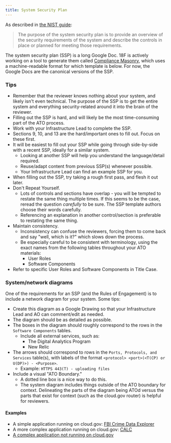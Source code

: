 ```yaml
---
title: System Security Plan
---
```


As described in [the NIST guide](http://csrc.nist.gov/publications/nistpubs/800-18-Rev1/sp800-18-Rev1-final.pdf#page=7):

> The purpose of the system security plan is to provide an overview of the security requirements of the system and describe the controls in place or planned for meeting those requirements.

The system security plan (SSP) is a long Google Doc. 18F is actively working on a tool to generate them called [Compliance Masonry](https://github.com/opencontrol/compliance-masonry), which uses a machine-readable format for which template is below. For now, the Google Docs are the canonical versions of the SSP.

### Tips

* Remember that the reviewer knows nothing about your system, and likely isn't even technical. The purpose of the SSP is to get the entire system and everything security-related around it into the brain of the reviewer.
* Filling out the SSP is hard, and will likely be the most time-consuming part of the ATO process.
* Work with your Infrastructure Lead to complete the SSP.
* Sections 9, 10, and 13 are the hard/important ones to fill out. Focus on these first.
* It will be easiest to fill out your SSP while going through side-by-side with a recent SSP, ideally for a similar system.
    * Looking at another SSP will help you understand the language/detail required.
    * Reuse/adapt content from previous SSP(s) whenever possible.
    * Your Infrastructure Lead can find an example SSP for you.
* When filling out the SSP, try taking a rough first pass, and flesh it out later.
* Don't Repeat Yourself.
    * Lots of controls and sections have overlap - you will be tempted to restate the same thing multiple times. If this seems to be the case, reread the question _carefully_ to be sure. The SSP template authors choose their words carefully.
    * Referencing an explanation in another control/section is preferable to restating the same thing.
* Maintain consistency.
    * Inconsistency can confuse the reviewers, forcing them to come back and say "well, which is it?" which slows down the process.
    * Be especially careful to be consistent with terminology, using the exact names from the following tables throughout your ATO materials:
        * User Roles
        * Software Components
* Refer to specific User Roles and Software Components in Title Case.

### System/network diagrams

One of the requirements for an SSP (and the Rules of Engagement) is to include a network diagram for your system. Some tips:

* Create this diagram as a Google Drawing so that your Infrastructure Lead and AO can comment/edit as needed.
* The diagram should be as detailed as possible.
* The boxes in the diagram should roughly correspond to the rows in the `Software Components` tables.
    * Include all external services, such as:
        * The Digital Analytics Program
        * New Relic
* The arrows should correspond to rows in the `Ports, Protocols, and Services` table(s), with labels of the format `<protocol> <port>(<T(CP) or U(DP)>) - <Purpose>`.
    * Example: `HTTPS 443(T) - uploading files`
* Include a visual "ATO Boundary."
    * A dotted line box is a nice way to do this.
    * The system diagram includes things outside of the ATO boundary for context. Delineating the parts of the diagram being ATOd versus the parts that exist for context (such as the cloud.gov router) is helpful for reviewers.

#### Examples

* A simple application running on cloud.gov: [FBI Crime Data Explorer](https://docs.google.com/drawings/d/1nwclBJQfbuzsnGOqe88VukQl3uiH1Jfa4c0FT1Cq43I/edit)
* A more complex application running on cloud.gov: [CALC](https://docs.google.com/drawings/d/1k1wykk5PbLKSNJj8FyZbIlpX0D8r1q3-w-uRK_WWt9g/edit)
* [A complex application not running on cloud.gov](https://docs.google.com/drawings/d/10cH-OUB1NWzCI0v9LPzm7AXCfrHXNkDgnae-7hcUFu8/edit)

